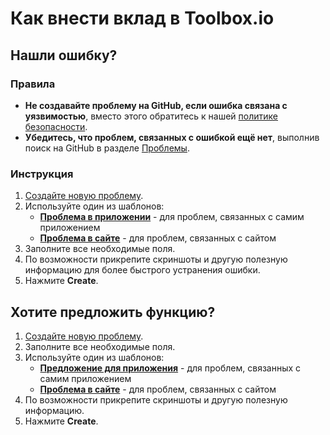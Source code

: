 # Как внести вклад в Toolbox.io

## **Нашли ошибку?**
### Правила
- **Не создавайте проблему на GitHub, если ошибка связана с уязвимостью**, вместо этого обратитесь к нашей [политике безопасности](SECURITY.md).
- **Убедитесь, что проблем, связанных с ошибкой ещё нет**, выполнив поиск на GitHub в разделе [Проблемы](https://github.com/denis0001-dev/Toolbox-io/issues).
### Инструкция
1. [Создайте новую проблему](https://github.com/denis0001-dev/Toolbox-io/issues/new/choose).
2. Используйте один из шаблонов:
   - [**Проблема в приложении**](https://github.com/denis0001-dev/Toolbox-io/issues/new?template=проблема-в-приложении.yaml) - для проблем, связанных с самим приложением
   - [**Проблема в сайте**](https://github.com/denis0001-dev/Toolbox-io/issues/new?template=проблема-в-сайте.yaml) - для проблем, связанных с сайтом
3. Заполните все необходимые поля.
4. По возможности прикрепите скриншоты и другую полезную информацию для более быстрого устранения ошибки.
5. Нажмите **Create**.

## Хотите предложить функцию?
1. [Создайте новую проблему](https://github.com/denis0001-dev/Toolbox-io/issues/new/choose).
2. Заполните все необходимые поля.
3. Используйте один из шаблонов:
   - [**Предложение для приложения**](https://github.com/denis0001-dev/Toolbox-io/issues/new?template=предложение-для-приложения.yaml) - для проблем, связанных с самим приложением
   - [**Проблема в сайте**](https://github.com/denis0001-dev/Toolbox-io/issues/new?template=предложение-для-сайта.yaml) - для проблем, связанных с сайтом
4. По возможности прикрепите скриншоты и другую полезную информацию.
5. Нажмите **Create**.
